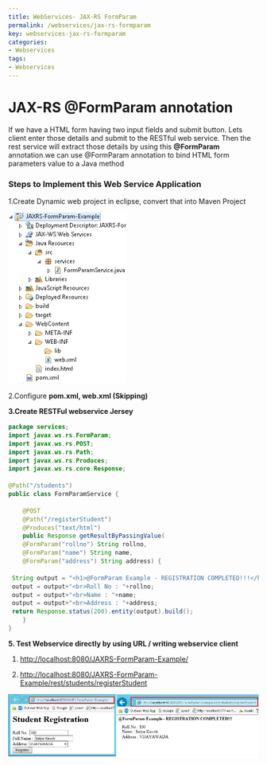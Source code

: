 ```yaml
---
title: WebServices- JAX-RS FormParam
permalink: /webservices/jax-rs-formparam
key: webservices-jax-rs-formparam
categories:
- Webservices
tags:
- Webservices
---
```



JAX-RS @FormParam annotation
========================================

If we have a HTML form having two input fields and submit button. Lets client
enter those details and submit to the RESTful web service. Then the rest service
will extract those details by using this **@FormParam** annotation.we can
use  @FormParam  annotation to bind HTML form parameters value to a Java method

### Steps to Implement this Web Service Application

1.Create Dynamic web project in eclipse, convert that into Maven Project

![](media/5bbd93d0fe149d502bb168149e4dee77.png)

2.Configure **pom.xml, web.xml (Skipping)**

**3.Create RESTFul webservice Jersey**
```java
package services; 
import javax.ws.rs.FormParam; 
import javax.ws.rs.POST;
import javax.ws.rs.Path;
import javax.ws.rs.Produces;
import javax.ws.rs.core.Response;
 
@Path("/students")
public class FormParamService {
	
	@POST
	@Path("/registerStudent")
	@Produces("text/html")
	public Response getResultByPassingValue(
 	@FormParam("rollno") String rollno,
 	@FormParam("name") String name,
 	@FormParam("address") String address) {
 
 String output = "<h1>@FormParam Example - REGISTRATION COMPLETED!!!</h1>";
 output = output+"<br>Roll No : "+rollno;
 output = output+"<br>Name : "+name;
 output = output+"<br>Address : "+address;  
 return Response.status(200).entity(output).build();
	}
}
```

**5. Test Webservice directly by using URL / writing webservice client**

1.  <http://localhost:8080/JAXRS-FormParam-Example/>

2.  <http://localhost:8080/JAXRS-FormParam-Example/rest/students/registerStudent>

![C:\\Users\\kaveti_s\\Desktop\\temp.png](media/6f4dde26415602d13b085b7bbaa0dec9.png)
